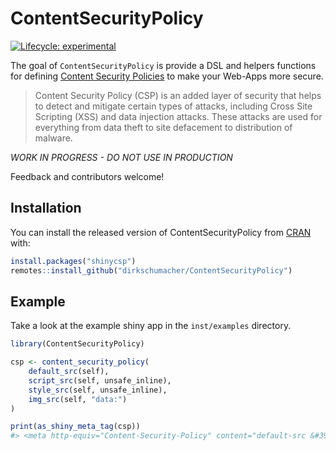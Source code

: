 
<!-- README.md is generated from README.Rmd. Please edit that file -->

# ContentSecurityPolicy

<!-- badges: start -->

[![Lifecycle:
experimental](https://img.shields.io/badge/lifecycle-experimental-orange.svg)](https://www.tidyverse.org/lifecycle/#experimental)
<!-- badges: end -->

The goal of `ContentSecurityPolicy` is provide a DSL and helpers
functions for defining [Content Security
Policies](https://developer.mozilla.org/en-US/docs/Web/HTTP/CSP#) to
make your Web-Apps more secure.

> Content Security Policy (CSP) is an added layer of security that helps
> to detect and mitigate certain types of attacks, including Cross Site
> Scripting (XSS) and data injection attacks. These attacks are used for
> everything from data theft to site defacement to distribution of
> malware.

*WORK IN PROGRESS - DO NOT USE IN PRODUCTION*

Feedback and contributors welcome\!

## Installation

You can install the released version of ContentSecurityPolicy from
[CRAN](https://CRAN.R-project.org) with:

``` r
install.packages("shinycsp")
remotes::install_github("dirkschumacher/ContentSecurityPolicy")
```

## Example

Take a look at the example shiny app in the `inst/examples` directory.

``` r
library(ContentSecurityPolicy)

csp <- content_security_policy(
    default_src(self),
    script_src(self, unsafe_inline),
    style_src(self, unsafe_inline),
    img_src(self, "data:")
)

print(as_shiny_meta_tag(csp))
#> <meta http-equiv="Content-Security-Policy" content="default-src &#39;self&#39;; script-src &#39;self&#39; &#39;unsafe-inline&#39;; style-src &#39;self&#39; &#39;unsafe-inline&#39;; img-src &#39;self&#39; data:;"/>
```
